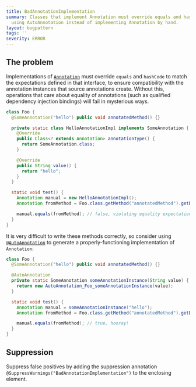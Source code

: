 ```yaml
---
title: BadAnnotationImplementation
summary: Classes that implement Annotation must override equals and hashCode. Consider
  using AutoAnnotation instead of implementing Annotation by hand.
layout: bugpattern
tags: ''
severity: ERROR
---
```


<!--
*** AUTO-GENERATED, DO NOT MODIFY ***
To make changes, edit the @BugPattern annotation or the explanation in docs/bugpattern.
-->


## The problem
Implementations of [`Annotation`] must override `equals` and `hashCode` to match
the expectations defined in that interface, to ensure compatibility with the
annotation instances that source annotations create. Without this, operations
that care about equality of annotations (such as qualified dependency injection
bindings) will fail in mysterious ways.

```java
class Foo {
  @SomeAnnotation("hello") public void annotatedMethod() {}

  private static class HelloAnnotationImpl implements SomeAnnotation {
    @Override
    public Class<? extends Annotation> annotationType() {
      return SomeAnnotation.class;
    }

    @Override
    public String value() {
      return "hello";
    }
  }

  static void test() {
    Annotation manual = new HelloAnnotationImpl();
    Annotation fromMethod = Foo.class.getMethod("annotatedMethod").getDeclaredAnnotations()[0];

    manual.equals(fromMethod); // false, violating equality expectations of Annotation!
  }
}
```

It is very difficult to write these methods correctly, so consider using
[`@AutoAnnotation`] to generate a properly-functioning implementation of
`Annotation`:

```java
class Foo {
  @SomeAnnotation("hello") public void annotatedMethod() {}

  @AutoAnnotation
  private static SomeAnnotation someAnnotationInstance(String value) {
    return new AutoAnnotation_Foo_someAnnotationInstance(value);
  }

  static void test() {
    Annotation manual = someAnnotationInstance("hello");
    Annotation fromMethod = Foo.class.getMethod("annotatedMethod").getDeclaredAnnotations()[0];

    manual.equals(fromMethod); // true, hooray!
  }
}
```

[`Annotation`]: https://docs.oracle.com/javase/8/docs/api/java/lang/annotation/Annotation.html
[`@AutoAnnotation`]: https://github.com/google/auto/blob/master/value/src/main/java/com/google/auto/value/AutoAnnotation.java

## Suppression
Suppress false positives by adding the suppression annotation `@SuppressWarnings("BadAnnotationImplementation")` to the enclosing element.
